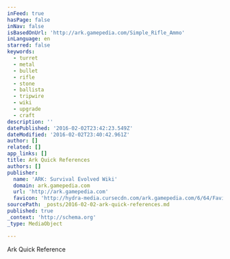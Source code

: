 ```yaml
---
inFeed: true
hasPage: false
inNav: false
isBasedOnUrl: 'http://ark.gamepedia.com/Simple_Rifle_Ammo'
inLanguage: en
starred: false
keywords:
  - turret
  - metal
  - bullet
  - rifle
  - stone
  - ballista
  - tripwire
  - wiki
  - upgrade
  - craft
description: ''
datePublished: '2016-02-02T23:42:23.549Z'
dateModified: '2016-02-02T23:40:42.961Z'
author: []
related: []
app_links: []
title: Ark Quick References
authors: []
publisher:
  name: 'ARK: Survival Evolved Wiki'
  domain: ark.gamepedia.com
  url: 'http://ark.gamepedia.com'
  favicon: 'http://hydra-media.cursecdn.com/ark.gamepedia.com/6/64/Favicon.ico'
sourcePath: _posts/2016-02-02-ark-quick-references.md
published: true
_context: 'http://schema.org'
_type: MediaObject

---
```

Ark Quick Reference